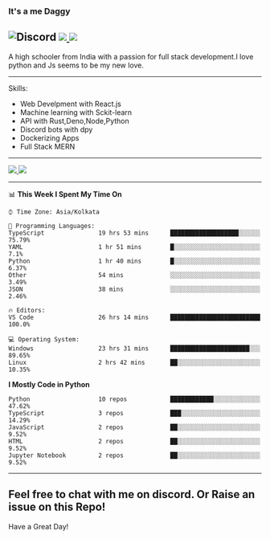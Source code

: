 
### It's a me Daggy

![Discord](https://img.shields.io/discord/491175207122370581?color=black&label=Discord&logo=discord) ![](https://img.shields.io/endpoint?url=https://dev.discordprofiles.me/api/badge/vscode/491174779278065689)<a href="https://github.com/Daggy1234">
  <img src="https://komarev.com/ghpvc/?username=Daggy1234&style=flat-square" />
</a>
 ----

A high schooler from India with a passion for full stack development.I love python and Js seems to be my new love. 

-----

Skills:

- Web Develpment with React.js
- Machine learning with Sckit-learn
- API with Rust,Deno,Node,Python
- Discord bots with dpy
- Dockerizing Apps
- Full Stack MERN

-----
<a href="https://github.com/Daggy1234">
  <img src="https://github-readme-stats.vercel.app/api?username=Daggy1234&show_icons=true&hide_border=true" />
</a><a href="https://github.com/Daggy1234">
  <img src="https://github-readme-stats.vercel.app/api/top-langs/?username=Daggy1234&layout=compact&langs_count=9&hide=css,html" />
</a>

---

<!--START_SECTION:waka-->
📊 **This Week I Spent My Time On** 

```text
⌚︎ Time Zone: Asia/Kolkata

💬 Programming Languages: 
TypeScript               19 hrs 53 mins      ███████████████████░░░░░░   75.79% 
YAML                     1 hr 51 mins        █░░░░░░░░░░░░░░░░░░░░░░░░   7.1% 
Python                   1 hr 40 mins        █░░░░░░░░░░░░░░░░░░░░░░░░   6.37% 
Other                    54 mins             ░░░░░░░░░░░░░░░░░░░░░░░░░   3.49% 
JSON                     38 mins             ░░░░░░░░░░░░░░░░░░░░░░░░░   2.46%

🔥 Editors: 
VS Code                  26 hrs 14 mins      █████████████████████████   100.0%

💻 Operating System: 
Windows                  23 hrs 31 mins      ██████████████████████░░░   89.65% 
Linux                    2 hrs 42 mins       ██░░░░░░░░░░░░░░░░░░░░░░░   10.35%

```

**I Mostly Code in Python** 

```text
Python                   10 repos            ████████████░░░░░░░░░░░░░   47.62% 
TypeScript               3 repos             ███░░░░░░░░░░░░░░░░░░░░░░   14.29% 
JavaScript               2 repos             ██░░░░░░░░░░░░░░░░░░░░░░░   9.52% 
HTML                     2 repos             ██░░░░░░░░░░░░░░░░░░░░░░░   9.52% 
Jupyter Notebook         2 repos             ██░░░░░░░░░░░░░░░░░░░░░░░   9.52%

```



<!--END_SECTION:waka-->

---

Feel free to chat with me on discord. Or Raise an issue on this Repo!
-----
Have a Great Day!
